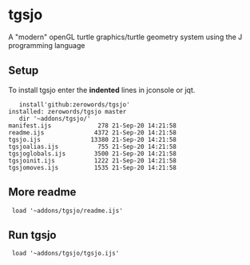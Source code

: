 # tgsjo
A "modern" openGL turtle graphics/turtle geometry system using the J programming language

## Setup
To install tgsjo enter the **indented** lines in jconsole or jqt.

```
   install'github:zerowords/tgsjo'
installed: zerowords/tgsjo master
   dir '~addons/tgsjo/'
manifest.ijs             278 21-Sep-20 14:21:58
readme.ijs              4372 21-Sep-20 14:21:58
tgsjo.ijs              13380 21-Sep-20 14:21:58
tgsjoalias.ijs           755 21-Sep-20 14:21:58
tgsjoglobals.ijs        3500 21-Sep-20 14:21:58
tgsjoinit.ijs           1222 21-Sep-20 14:21:58
tgsjomoves.ijs          1535 21-Sep-20 14:21:58
```
## More readme
``` load '~addons/tgsjo/readme.ijs'```

## Run tgsjo
``` load '~addons/tgsjo/tgsjo.ijs'```
